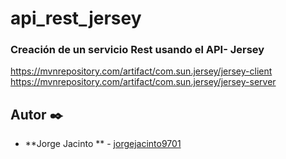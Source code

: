 # api_rest_jersey
### Creación de un servicio Rest usando el API- Jersey

https://mvnrepository.com/artifact/com.sun.jersey/jersey-client
https://mvnrepository.com/artifact/com.sun.jersey/jersey-server

## Autor ✒️

* **Jorge Jacinto ** - [jorgejacinto9701](https://github.com/jorgejacinto9701)
